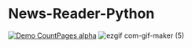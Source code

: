 # News-Reader-Python

[![Demo CountPages alpha](https://share.gifyoutube.com/KzB6Gb.gif)](https://www.kapwing.com/videos/626e2096dee4ac00a27d06bf)
![ezgif com-gif-maker (5)](https://user-images.githubusercontent.com/52135942/212905236-1531f40c-f273-4e6d-99de-4a88175321ed.gif)

